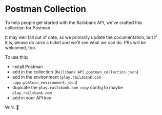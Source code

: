 # Postman Collection

To help people get started with the Railsbank API, we've crafted this collection for Postman.

It may well fall out of date, as we primarily update the documentation, but if it is, please do raise a ticket and we'll see what we can do. PRs will be welcomed, too.

To use this:
 - install Postman
 - add in the collection (`Railsbank API.postman_collection.json`)
 - add in the environment (`play.railsbank.com copy.postman_environment.json`)
 - dupicate the `play.railsbank.com copy` config to maybe `play.railsbank.com` 
 - add in your API key
 
 WIN. 🦄
 
